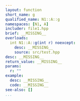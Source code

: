 ```yaml
---
layout: function
short_name: g
qualified_name: N1::A::g
namespaces: [N1, A]
includer: file1.hpp
brief: __MISSING__
overloads:
  int N1::A::g(int r) noexcept:
    desc: __MISSING__
    source: src/test.hpp
desc: __MISSING__
return_value: __MISSING__
params:
  r: ""
example:
  desc: __MISSING__
  code: __MISSING__
see-also: []
...
```

